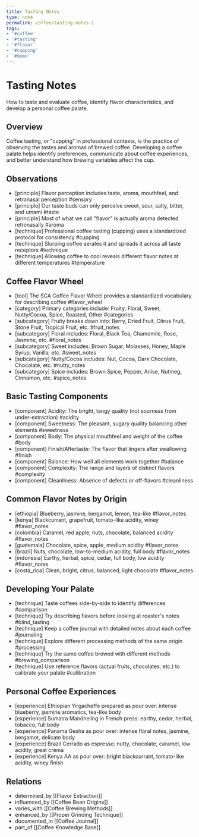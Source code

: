 ```yaml
---
title: Tasting Notes
type: note
permalink: coffee/tasting-notes-1
tags:
- '#coffee'
- '#tasting'
- '#flavor'
- '#cupping'
- '#demo'
---
```


# Tasting Notes

How to taste and evaluate coffee, identify flavor characteristics, and develop a personal coffee palate.

## Overview

Coffee tasting, or "cupping" in professional contexts, is the practice of observing the tastes and aromas of brewed coffee. Developing a coffee palate helps identify preferences, communicate about coffee experiences, and better understand how brewing variables affect the cup.

## Observations

- [principle] Flavor perception includes taste, aroma, mouthfeel, and retronasal perception #sensory
- [principle] Our taste buds can only perceive sweet, sour, salty, bitter, and umami #taste
- [principle] Most of what we call "flavor" is actually aroma detected retronasally #aroma
- [technique] Professional coffee tasting (cupping) uses a standardized protocol for consistency #cupping
- [technique] Slurping coffee aerates it and spreads it across all taste receptors #technique
- [technique] Allowing coffee to cool reveals different flavor notes at different temperatures #temperature

## Coffee Flavor Wheel

- [tool] The SCA Coffee Flavor Wheel provides a standardized vocabulary for describing coffee #flavor_wheel
- [category] Primary categories include: Fruity, Floral, Sweet, Nutty/Cocoa, Spice, Roasted, Other #categories
- [subcategory] Fruity breaks down into: Berry, Dried Fruit, Citrus Fruit, Stone Fruit, Tropical Fruit, etc. #fruit_notes
- [subcategory] Floral includes: Floral, Black Tea, Chamomile, Rose, Jasmine, etc. #floral_notes
- [subcategory] Sweet includes: Brown Sugar, Molasses, Honey, Maple Syrup, Vanilla, etc. #sweet_notes
- [subcategory] Nutty/Cocoa includes: Nut, Cocoa, Dark Chocolate, Chocolate, etc. #nutty_notes
- [subcategory] Spice includes: Brown Spice, Pepper, Anise, Nutmeg, Cinnamon, etc. #spice_notes

## Basic Tasting Components

- [component] Acidity: The bright, tangy quality (not sourness from under-extraction) #acidity
- [component] Sweetness: The pleasant, sugary quality balancing other elements #sweetness
- [component] Body: The physical mouthfeel and weight of the coffee #body
- [component] Finish/Aftertaste: The flavor that lingers after swallowing #finish
- [component] Balance: How well all elements work together #balance
- [component] Complexity: The range and layers of distinct flavors #complexity
- [component] Cleanliness: Absence of defects or off-flavors #cleanliness

## Common Flavor Notes by Origin

- [ethiopia] Blueberry, jasmine, bergamot, lemon, tea-like #flavor_notes
- [kenya] Blackcurrant, grapefruit, tomato-like acidity, winey #flavor_notes
- [colombia] Caramel, red apple, nuts, chocolate, balanced acidity #flavor_notes
- [guatemala] Chocolate, spice, apple, medium acidity #flavor_notes
- [brazil] Nuts, chocolate, low-to-medium acidity, full body #flavor_notes
- [indonesia] Earthy, herbal, spice, cedar, full body, low acidity #flavor_notes
- [costa_rica] Clean, bright, citrus, balanced, light chocolate #flavor_notes

## Developing Your Palate

- [technique] Taste coffees side-by-side to identify differences #comparison
- [technique] Try describing flavors before looking at roaster's notes #blind_tasting
- [technique] Keep a coffee journal with detailed notes about each coffee #journaling
- [technique] Explore different processing methods of the same origin #processing
- [technique] Try the same coffee brewed with different methods #brewing_comparison
- [technique] Use reference flavors (actual fruits, chocolates, etc.) to calibrate your palate #calibration

## Personal Coffee Experiences

- [experience] Ethiopian Yirgacheffe prepared as pour over: intense blueberry, jasmine aromatics, tea-like body
- [experience] Sumatra Mandheling in French press: earthy, cedar, herbal, tobacco, full body
- [experience] Panama Gesha as pour over: intense floral notes, jasmine, bergamot, delicate body
- [experience] Brazil Cerrado as espresso: nutty, chocolate, caramel, low acidity, great crema
- [experience] Kenya AA as pour over: bright blackcurrant, tomato-like acidity, winey finish

## Relations

- determined_by [[Flavor Extraction]]
- influenced_by [[Coffee Bean Origins]]
- varies_with [[Coffee Brewing Methods]]
- enhanced_by [[Proper Grinding Technique]]
- documented_in [[Coffee Journal]]
- part_of [[Coffee Knowledge Base]]